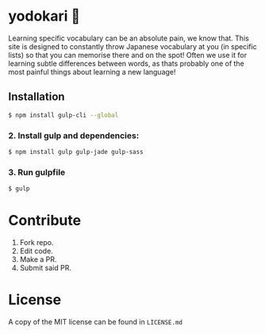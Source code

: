 # yodokari 🐚

Learning specific vocabulary can be an absolute pain, we know that. This site is designed to constantly throw Japanese vocabulary at you (in specific lists) so that you can memorise there and on the spot! Often we use it for learning subtle differences between words, as thats probably one of the most painful things about learning a new language!

## Installation

```sh
$ npm install gulp-cli --global
```

### 2. Install gulp and dependencies:
```sh
$ npm install gulp gulp-jade gulp-sass
```

### 3. Run gulpfile
```sh
$ gulp
```

# Contribute

1. Fork repo.
2. Edit code.
3. Make a PR.
4. Submit said PR.

# License

A copy of the MIT license can be found in `LICENSE.md`

